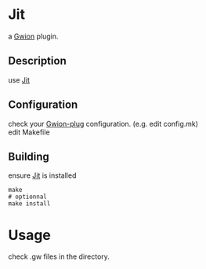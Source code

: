 # Jit
  a [Gwion](https://github.com/Gwion/Gwion) plugin.  
## Description
use [Jit](https://github.com/.../Jit)
## Configuration
check your [Gwion-plug](https://github.com/Gwion/Gwion-plug) configuration. (e.g. edit config.mk)  
edit Makefile
## Building
ensure [Jit](https://github.com/.../Jit) is installed
```
make
# optionnal
make install
```
# Usage
check .gw files in the directory.
